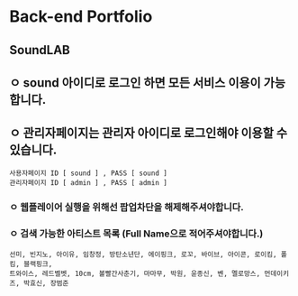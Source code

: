 
# Back-end Portfolio
## SoundLAB


 ## ㅇ sound 아이디로 로그인 하면 모든 서비스 이용이 가능합니다.
 ## ㅇ 관리자페이지는 관리자 아이디로 로그인해야 이용할 수 있습니다.
    사용자페이지 ID [ sound ] , PASS [ sound ]
    관리자페이지 ID [ admin ] , PASS [ admin ]
  ### ㅇ 웹플레이어 실행을 위해선 팝업차단을 해제해주셔야합니다.
  ### ㅇ 검색 가능한 아티스트 목록 (Full Name으로 적어주셔야합니다.)
    선미, 빈지노, 아이유, 임창정, 방탄소년단, 에이핑크, 로꼬, 바이브, 아이콘, 로이킴, 폴킴, 블랙핑크,
    트와이스, 레드벨벳, 10cm, 볼빨간사춘기, 마마무, 박원, 윤종신, 벤, 멜로망스, 먼데이키즈, 박효신, 장범준
